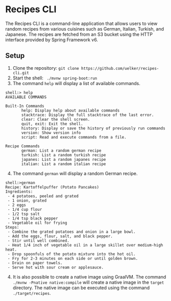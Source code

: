 # Recipes CLI

The Recipes CLI is a command-line application that allows users to view random recipes from various cuisines such as German, Italian, Turkish, and Japanese. The recipes are fetched from an S3 bucket using the HTTP interface provided by Spring Framework v6.

## Setup

1. Clone the repository: `git clone https://github.com/uelker/recipes-cli.git`
2. Start the shell: ` ./mvnw spring-boot:run`
3. The command `help` will display a list of available commands.

```console
shell:> help
AVAILABLE COMMANDS

Built-In Commands
       help: Display help about available commands
       stacktrace: Display the full stacktrace of the last error.
       clear: Clear the shell screen.
       quit, exit: Exit the shell.
       history: Display or save the history of previously run commands
       version: Show version info
       script: Read and execute commands from a file.

Recipe Commands
       german: List a random german recipe
       turkish: List a random turkish recipe
       japanes: List a random japanes recipe
       italian: List a random italian recipe
```

4. The command `german` will display a random German recipe.

```console
shell:>german
Recipe: Kartoffelpuffer (Potato Pancakes)
Ingredients:
 - 4 potatoes, peeled and grated
 - 1 onion, grated
 - 2 eggs
 - 1/4 cup flour
 - 1/2 tsp salt
 - 1/4 tsp black pepper
 - Vegetable oil for frying
Steps:
 - Combine the grated potatoes and onion in a large bowl.
 - Add the eggs, flour, salt, and black pepper.
 - Stir until well combined.
 - Heat 1/4 inch of vegetable oil in a large skillet over medium-high heat.
 - Drop spoonfuls of the potato mixture into the hot oil.
 - Fry for 2-3 minutes on each side or until golden brown.
 - Drain on paper towels.
 - Serve hot with sour cream or applesauce.
```

4. It is also possible to create a native image using GraalVM. The command `./mvnw -Pnative native:compile` will create a native image in the `target` directory. The native image can be executed using the command `./target/recipes`.
